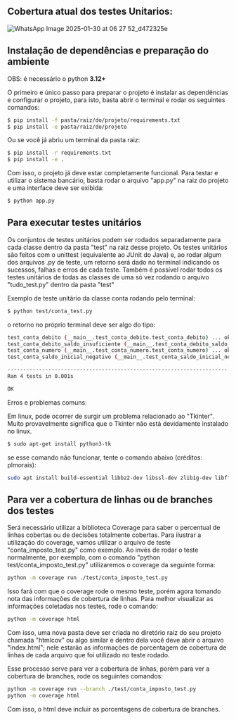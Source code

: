 ## Cobertura atual dos testes Unitarios:
![WhatsApp Image 2025-01-30 at 06 27 52_d472325e](https://github.com/user-attachments/assets/aeb445df-7549-4182-aba6-4b78bb40922f)

## Instalação de dependências e preparação do ambiente
OBS: é necessário o python **3.12+**

O primeiro e único passo para preparar o projeto é instalar as dependências e configurar o projeto, para isto, basta abrir o terminal e rodar os seguintes comandos:

```bash
$ pip install -f pasta/raiz/do/projeto/requirements.txt
$ pip install -e pasta/raiz/do/projeto
```

Ou se você já abriu um terminal da pasta raiz:

```bash
$ pip install -r requirements.txt
$ pip install -e .
```


Com isso, o projeto já deve estar completamente funcional. Para testar e utilizar o sistema bancário, basta rodar o arquivo "app.py" na raiz do projeto e uma interface deve ser exibida:


```bash
$ python app.py
```

## Para executar testes unitários

Os conjuntos de testes unitários podem ser rodados separadamente para cada classe dentro da pasta "test" na raiz desse projeto. Os testes unitários são feitos com o unittest (equivalente ao JUnit do Java) e, ao rodar algum dos arquivos .py de teste, um retorno será dado no terminal indicando os sucessos, falhas e erros de cada teste. Também é possível rodar todos os testes unitários de todas as classes de uma só vez rodando o arquivo "tudo_test.py" dentro da pasta "test"

Exemplo de teste unitário da classe conta rodando pelo terminal:

```bash
$ python test/conta_test.py
```

o retorno no próprio terminal deve ser algo do tipo:

```bash
test_conta_debito (__main__.test_conta_debito.test_conta_debito) ... ok
test_conta_debito_saldo_insuficiente (__main__.test_conta_debito_saldo_insuficiente.test_conta_debito_saldo_insuficiente) ... ok
test_conta_numero (__main__.test_conta_numero.test_conta_numero) ... ok
test_conta_saldo_inicial_negativo (__main__.test_conta_saldo_inicial_negativo.test_conta_saldo_inicial_negativo) ... ok

----------------------------------------------------------------------
Ran 4 tests in 0.001s

OK
```

Erros e problemas comuns:

Em linux, pode ocorrer de surgir um problema relacionado ao "Tkinter". Muito provavelmente significa que o Tkinter não está devidamente instalado no linux.

```bash
$ sudo apt-get install python3-tk
```

se esse comando não funcionar, tente o comando abaixo  (créditos: plmorais):

```bash
sudo apt install build-essential libbz2-dev libssl-dev zlib1g-dev libffi-dev libreadline-dev libsqlite3-dev tk-dev -y
```


## Para ver a cobertura de linhas ou de branches dos testes

Será necessário utilizar a biblioteca Coverage para saber o percentual de linhas cobertas ou de decisões totalmente cobertas.
Para ilustrar a utilização do coverage, vamos utilizar o arquivo de teste "conta_imposto_test.py" como exemplo.
Ao invés de rodar o teste normalmente, por exemplo, com o comando "python test/conta_imposto_test.py" utilizaremos o coverage da seguinte forma:

```bash
python -m coverage run ./test/conta_imposto_test.py
```

Isso fará com que o coverage rode o mesmo teste, porém agora tomando nota das informações de cobertura de linhas. Para melhor visualizar as informações coletadas nos testes, rode o comando:

```bash
python -m coverage html
```

Com isso, uma nova pasta deve ser criada no diretório raiz do seu projeto chamada "htmlcov" ou algo similar e dentro dela você deve abrir o arquivo "index.html"; nele estarão as informações de 
porcentagem de cobertura de linhas de cada arquivo que foi utilizado no teste rodado.

Esse processo serve para ver a cobertura de linhas, porém para ver a cobertura de branches, rode os seguintes comandos:

```bash
python -m coverage run --branch ./test/conta_imposto_test.py
python -m coverage html
```

Com isso, o html deve incluir as porcentagens de cobertura de branches.



